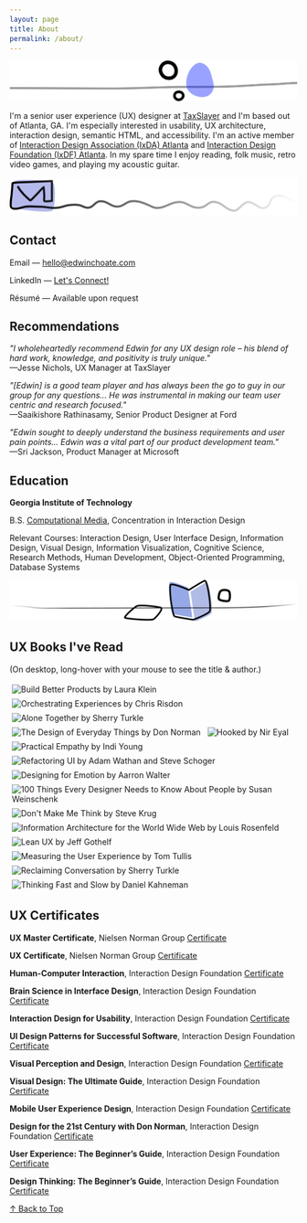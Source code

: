 ```yaml
---
layout: page
title: About
permalink: /about/
---
```


![](/assets/img/pebbles.png)

I'm a senior user experience (UX) designer at [TaxSlayer](https://www.taxslayer.com/) and I'm based out of Atlanta, GA. I'm especially interested in usability, UX architecture, interaction design, semantic HTML, and accessibility. I'm an active member of [Interaction Design Association (IxDA) Atlanta](https://ixda.org/local-groups/ixda-atlanta/) and [Interaction Design Foundation (IxDF) Atlanta](https://www.interaction-design.org/local-group/north-america/united-states/atlanta?r=edwin-choate). In my spare time I enjoy reading, folk music, retro video games, and playing my acoustic guitar.

![](/assets/img/squiggle-mail.png)

## Contact

Email &mdash; [hello@edwinchoate.com](mailto:hello@edwinchoate.com?subject=👋&nbsp;Hi,&nbsp;Edwin!)

LinkedIn &mdash; [Let's Connect!](https://www.linkedin.com/in/edwinchoate)

Résumé &mdash; Available upon request

## Recommendations

_"I wholeheartedly recommend Edwin for any UX design role – his blend of hard work, knowledge, and positivity is truly unique."_<br>
&mdash;Jesse Nichols, UX Manager at TaxSlayer

_"[Edwin] is a good team player and has always been the go to guy in our group for any questions... He was instrumental in making our team user centric and research focused."_<br>
&mdash;Saaikishore Rathinasamy, Senior Product Designer at Ford

_"Edwin sought to deeply understand the business requirements and user pain points... Edwin was a vital part of our product development team."_<br>
&mdash;Sri Jackson, Product Manager at Microsoft

## Education

**Georgia Institute of Technology**

B.S. [Computational Media](https://catalog.gatech.edu/programs/computational-media-bs/), Concentration in Interaction Design

Relevant Courses: Interaction Design, User Interface Design, Information Design, Visual Design, Information Visualization, Cognitive Science, Research Methods, Human Development, Object-Oriented Programming, Database Systems

![](/assets/img/squiggle-books.png)

## UX Books I've Read

(On desktop, long-hover with your mouse to see the title & author.)

<style> 
    .book { 
        width: 72px; 
        margin: 4px;
    } 
</style>

<img class="book" src="/assets/img/books/build-better-products.jpg" title="Build Better Products by Laura Klein">
<img class="book" src="/assets/img/books/orchestrating-experiences.jpg" title="Orchestrating Experiences by Chris Risdon">
<img class="book" src="/assets/img/books/alone-together.jpg" title="Alone Together by Sherry Turkle">
<img class="book" src="/assets/img/books/design-of-everyday-things.jpg" title="The Design of Everyday Things by Don Norman">
<img class="book" src="/assets/img/books/hooked.jpg" title="Hooked by Nir Eyal">
<img class="book" src="/assets/img/books/practical-empathy.jpg" title="Practical Empathy by Indi Young">
<img class="book" src="/assets/img/books/refactoring-UI.jpg" title="Refactoring UI by Adam Wathan and Steve Schoger">
<img class="book" src="/assets/img/books/design-for-emotion.jpg" title="Designing for Emotion by Aarron Walter">
<img class="book" src="/assets/img/books/100-things.jpg" title="100 Things Every Designer Needs to Know About People by Susan Weinschenk">
<img class="book" src="/assets/img/books/dont-make-me-think.jpg" title="Don't Make Me Think by Steve Krug">
<img class="book" src="/assets/img/books/information-architecture.jpg" title="Information Architecture for the World Wide Web by Louis Rosenfeld">
<img class="book" src="/assets/img/books/lean-ux.jpg" title="Lean UX by Jeff Gothelf">
<img class="book" src="/assets/img/books/measuring-the-ux.jpg" title="Measuring the User Experience by Tom Tullis">
<img class="book" src="/assets/img/books/reclaiming-conversation.jpg" title="Reclaiming Conversation by Sherry Turkle">
<img class="book" src="/assets/img/books/thinking-fast-and-slow.jpg" title="Thinking Fast and Slow by Daniel Kahneman">

## UX Certificates

**UX Master Certificate**, Nielsen Norman Group [Certificate](/assets/img/certificates/NNG-UX-Master-Certificate-Choate.jpg)

**UX Certificate**, Nielsen Norman Group [Certificate](/assets/img/certificates/NNG-UX-Certificate-Choate.jpg)

**Human-Computer Interaction**, Interaction Design Foundation [Certificate](/assets/img/certificates/course-certificate-human-computer-interaction.jpg)

**Brain Science in Interface Design**, Interaction Design Foundation [Certificate](/assets/img/certificates/course-certificate-the-brain-and-technology-brain-science-in-interface-design.jpg)

**Interaction Design for Usability**, Interaction Design Foundation [Certificate](/assets/img/certificates/course-certificate-interaction-design-for-usability.jpg)

**UI Design Patterns for Successful Software**, Interaction Design Foundation [Certificate](/assets/img/certificates/course-certificate-ui-design-patterns-for-successful-software.jpg)

**Visual Perception and Design**, Interaction Design Foundation [Certificate](/assets/img/certificates/course-certificate-the-ultimate-guide-to-visual-perception-and-design.jpg)

**Visual Design: The Ultimate Guide**, Interaction Design Foundation [Certificate](/assets/img/certificates/course-certificate-visual-design-the-ultimate-guide.jpg)

**Mobile User Experience Design**, Interaction Design Foundation [Certificate](/assets/img/certificates/course-certificate-mobile-user-experience-design.jpg)

**Design for the 21st Century with Don Norman**, Interaction Design Foundation [Certificate](/assets/img/certificates/course-certificate-design-for-the-21st-century.jpg)

**User Experience: The Beginner’s Guide**, Interaction Design Foundation [Certificate](/assets/img/certificates/course-certificate-user-experience-the-beginner-s-guide.jpg)

**Design Thinking: The Beginner’s Guide**, Interaction Design Foundation [Certificate](/assets/img/certificates/course-certificate-design-thinking-the-beginner-s-guide.jpg)

[&uarr; Back to Top](#top)
